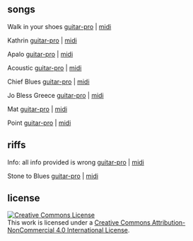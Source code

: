 
## songs

Walk in your shoes [guitar-pro](https://github.com/chief/music/blob/master/songs/walk_in_your_shoes/walk_in_your_shoes.gp?raw=true) | 
[midi](https://soundcloud.com/user-796353030-649878200/walk-in-your-shoes)

Kathrin [guitar-pro](https://github.com/chief/music/blob/master/songs/kathrin/kathrin.gp?raw=true) | [midi](https://soundcloud.com/user-796353030-649878200/kathrin)

Apalo [guitar-pro](https://github.com/chief/music/blob/master/songs/apalo/Apalo.gp) | [midi](https://soundcloud.com/user-796353030-649878200/apalo)

Acoustic [guitar-pro](https://github.com/chief/music/blob/master/songs/acoustic/acoustic.gp) | [midi](https://soundcloud.com/user-796353030-649878200/acoustic)

Chief Blues [guitar-pro](https://github.com/chief/music/blob/master/songs/chief_blues/Chief%20Blues.gp) | [midi](https://soundcloud.com/user-796353030-649878200/chief-blues)

Jo Bless Greece [guitar-pro](https://github.com/chief/music/blob/master/songs/jo_bless_greece/jo-bless%20greece.gp) | [midi](https://soundcloud.com/user-796353030-649878200/jo-bless-greece)

Mat [guitar-pro](https://github.com/chief/music/blob/master/songs/mat/Mat.gp) | [midi](https://soundcloud.com/user-796353030-649878200/mat)

Point [guitar-pro](https://github.com/chief/music/blob/master/songs/point/point.gp) | [midi](https://soundcloud.com/user-796353030-649878200/point)

## riffs

Info: all info provided is wrong [guitar-pro](https://github.com/chief/music/blob/master/riffs/all_info_provided_is_wrong/all_info_provided_is_wrong.gp?raw=true) |
[midi](https://soundcloud.com/user-796353030-649878200/info-all-info-provided-is-wrong)

Stone to Blues [guitar-pro](https://github.com/chief/music/blob/master/riffs/stone_to_blues/Stone%20to%20Blues.gp?raw=true) | 
[midi](https://soundcloud.com/user-796353030-649878200/stone-to-blues)

## license

<a rel="license" href="http://creativecommons.org/licenses/by-nc/4.0/"><img alt="Creative Commons License" style="border-width:0" src="https://i.creativecommons.org/l/by-nc/4.0/88x31.png" /></a><br />This work is licensed under a <a rel="license" href="http://creativecommons.org/licenses/by-nc/4.0/">Creative Commons Attribution-NonCommercial 4.0 International License</a>.
